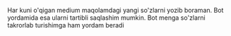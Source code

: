 Har kuni o'qigan medium maqolamdagi yangi so'zlarni yozib boraman. Bot yordamida esa ularni tartibli saqlashim mumkin. Bot menga so'zlarni takrorlab turishimga ham yordam beradi